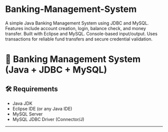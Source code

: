 # Banking-Management-System
A simple Java Banking Management System using JDBC and MySQL. Features include account creation, login, balance check, and money transfer. Built with Eclipse and MySQL. Console-based input/output. Uses transactions for reliable fund transfers and secure credential validation.
# 🏦 Banking Management System (Java + JDBC + MySQL)


## 🛠️ Requirements

- Java JDK
- Eclipse IDE (or any Java IDE)
- MySQL Server
- MySQL JDBC Driver (Connector/J)

---



